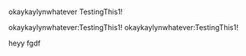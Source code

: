 okaykaylynwhatever
TestingThis1!


okaykaylynwhatever:TestingThis1!
okaykaylynwhatever:TestingThis1!


heyy
fgdf
